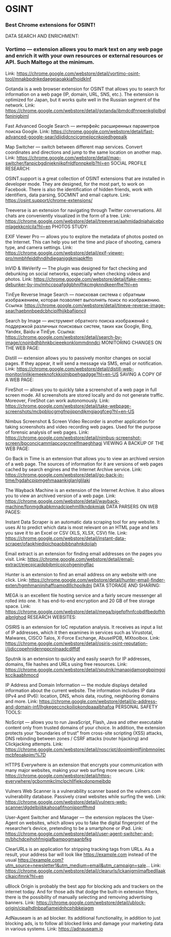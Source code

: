 # OSINT
### Best Chrome extensions for OSINT!

DATA SEARCH AND ENRICHMENT:

### Vortimo — extension allows you to mark text on any web page and enrich it with your own resources or external resources or API. Such Maltego at the minimum.
Link: https://chrome.google.com/webstore/detail/vortimo-osint-tool/mnakbpdnkedaegeiaoakkjafhoidklnf

Gotanda is a web browser extension for OSINT that allows you to search for information on a web page (IP, domain, URL, SNS, etc.). The extension is optimized for Japan, but it works quite well in the Russian segment of the network.
Link: https://chrome.google.com/webstore/detail/gotanda/jbmdcdfnnpenkgliplbglfpninigbiml

Fast Advanced Google Search — интерфейс расширенных параметров поиска Google.
Link: https://chrome.google.com/webstore/detail/fast-advanced-google-sear/idijdjdcncjcgmeiipcnkpjedhgepalk

Map Switcher — switch between different map services. Convert coordinates and directions and jump to the same location on another map.
Link: https://chrome.google.com/webstore/detail/map-switcher/fanpjcbgdinjeknjikpfnldfpnnpkelb?hl=en
SOCIAL PROFILE RESEARCH:

OSINT.support is a great collection of OSINT extensions that are installed in developer mode. They are designed, for the most part, to work on Facebook. There is also the identification of hidden friends, work with identifiers, data parsing, SOCMINT and email capture.
Link: https://osint.support/chrome-extensions/

Treeverse is an extension for navigating through Twitter conversations. All chats are conveniently visualized in the form of a tree.
Link: https://chrome.google.com/webstore/detail/treeverse/aahmjdadniahaicebomlagekkcnlcila?hl=en
PHOTOS STUDY:

EXIF Viewer Pro — allows you to explore the metadata of photos posted on the Internet. This can help you set the time and place of shooting, camera type, and camera settings.
Link: https://chrome.google.com/webstore/detail/exif-viewer-pro/mmbhfeiddhndihdjeganjggkmjapkffm

InVID & WeVerify — The plugin was designed for fact checking and debunking on social networks, especially when checking videos and photos.
Link: https://chrome.google.com/webstore/detail/fake-news-debunker-by-inv/mhccpoafgdgbhnjfhkcmgknndkeenfhe?hl=en

TinEye Reverse Image Search — поисковая система с обратным изображением, которая позволяет выполнять поиск по изображению.
Ссылка: https://chrome.google.com/webstore/detail/tineye-reverse-image-sear/haebnnbpedcbhciplfhjjkbafijpncjl

Search by Image — инструмент обратного поиска изображений с поддержкой различных поисковых систем, таких как Google, Bing, Yandex, Baidu и TinEye.
Ссылка: https://chrome.google.com/webstore/detail/search-by-image/cnojnbdhbhnkbcieeekonklommdnndci
MONITORING CHANGES ON THE WEB PAGE:

Distill — extension allows you to passively monitor changes on social pages. If they appear, it will send a message via SMS, email or notification.
Link: https://chrome.google.com/webstore/detail/distill-web-monitor/inlikjemeeknofckkjolnjbpehgadgge?hl=en-US
SAVING A COPY OF A WEB PAGE:

FireShot — allows you to quickly take a screenshot of a web page in full screen mode. All screenshots are stored locally and do not generate traffic. Moreover, FireShot can work autonomously.
Link: https://chrome.google.com/webstore/detail/take-webpage-screenshots/mcbpblocgmgfnpjjppndjkmgjaogfceg?hl=en-US

Nimbus Screenshot & Screen Video Recorder is another application for taking screenshots and video recording web pages. Used for the purpose of forensic analysis of web pages.
Link: https://chrome.google.com/webstore/detail/nimbus-screenshot-screen/bpconcjcammlapcogcnnelfmaeghhagj
VIEWING A BACKUP OF THE WEB PAGE:

Go Back in Time is an extension that allows you to view an archived version of a web page. The sources of information for it are versions of web pages cached by search engines and the Internet Archive service.
Link: https://chrome.google.com/webstore/detail/go-back-in-time/hgdahcpipmgehmaaankiglanlgljlakj

The Wayback Machine is an extension of the Internet Archive. It also allows you to view an archived version of a web page.
Link: https://chrome.google.com/webstore/detail/wayback-machine/fpnmgdkabkmnadcjpehmlllkndpkmiak
DATA PARSERS ON WEB PAGES:

Instant Data Scraper is an automatic data scraping tool for any website. It uses AI to predict which data is most relevant on an HTML page and lets you save it to an Excel or CSV (XLS, XLSX, CSV) file.
Link: https://chrome.google.com/webstore/detail/instant-data-scraper/ofaokhiedipichpaobibbnahnkdoiiah

Email extract is an extension for finding email addresses on the pages you visit.
Link: https://chrome.google.com/webstore/detail/email-extract/ejecpjcajdpbjbmlcojcohgenjngflac

Hunter is an extension to find an email address on any website with one click.
Link: https://chrome.google.com/webstore/detail/hunter-email-finder-exten/hgmhmanijnjhaffoampdlllchpolkdnj
DATA STORAGE AND SHARING:

MEGA is an excellent file hosting service and a fairly secure messenger all rolled into one. It has end-to-end encryption and 20 GB of free storage space.
Link: https://chrome.google.com/webstore/detail/mega/bigefpfhnfcobdlfbedofhhaibnlghod
RESEARCH WEBSITES:

OSIRIS is an extension for IoC reputation analysis. It receives as input a list of IP addresses, which it then examines in services such as Virustotal, Malwares, CISCO Talos, X-Force Exchange, AbuseIPDB, MXtoolbox.
Link: https://chrome.google.com/webstore/detail/osiris-osint-reputation-i/jjdjccppehnjdennppcnlnaadcdlffdf

Sputnik is an extension to quickly and easily search for IP addresses, domains, file hashes and URLs using free resources.
Link: https://chrome.google.com/webstore/detail/sputnik/manapjdamopgbpimgojkccikaabhmocd

IP Address and Domain Information — the module displays detailed information about the current website. The information includes IP data (IPv4 and IPv6): location, DNS, whois data, routing, neighboring domains and more.
Link: https://chrome.google.com/webstore/detail/ip-address-and-domain-inf/lhgkegeccnckoiliokondpaaalbhafoa
PERSONAL SAFETY TOOLS:

NoScript — allows you to run JavaScript, Flash, Java and other executable content only from trusted domains of your choice. In addition, the extension protects your “boundaries of trust” from cross-site scripting (XSS) attacks, DNS rebinding between zones / CSRF attacks (router hijacking) and Clickjacking attempts.
Link: https://chrome.google.com/webstore/detail/noscript/doojmbjmlfjjnbmnoijecmcbfeoakpjm/%7D

HTTPS Everywhere is an extension that encrypts your communication with many major websites, making your web surfing more secure.
Link: https://chrome.google.com/webstore/detail/https-everywhere/gcbommkclmclpchllfjekcdonpmejbdp

Vulners Web Scanner is a vulnerability scanner based on the vulners.com vulnerability database. Passively crawl websites while surfing the web.
Link: https://chrome.google.com/webstore/detail/vulners-web-scanner/dgdelbjijbkahooafjfnonijppnffhmd

User-Agent Switcher and Manager — the extension replaces the User-Agent on websites, which allows you to fake the digital fingerprint of the researcher’s device, pretending to be a smartphone or iPad.
Link: https://chrome.google.com/webstore/detail/user-agent-switcher-and-m/bhchdcejhohfmigjafbampogmaanbfkg

ClearURLs is an application for stripping tracking tags from URLs. As a result, your address bar will look like https://example.com instead of the usual https://example.com?utm_source=newsletter1&utm_medium=email&utm_campaign=sale...
Link: https://chrome.google.com/webstore/detail/clearurls/lckanjgmijmafbedllaakclkaicjfmnk?hl=en

uBlock Origin is probably the best app for blocking ads and trackers on the internet today. And for those ads that dodge the built-in extension filters, there is the possibility of manually selecting and removing advertising banners.
Link: https://chrome.google.com/webstore/detail/ublock-origin/cjpalhdlnbpafiamejdnhcphjbkeiagm

AdNauseam is an ad blocker. Its additional functionality, in addition to just blocking ads, is to follow all blocked links and damage your marketing data in various systems.
Link: https://adnauseam.io
